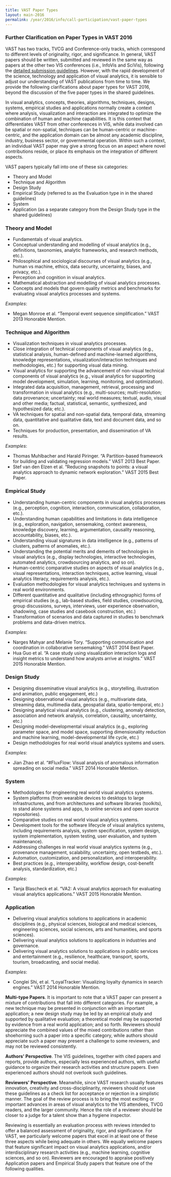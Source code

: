 ```yaml
---
title: VAST Paper Types
layout: main-2016
permalink: /year/2016/info/call-participation/vast-paper-types
---
```

### Further Clarification on Paper Types in VAST 2016

VAST has two tracks, TVCG and Conference-only tracks, which correspond to different levels of originality, rigor, and significance. In general, VAST papers should be written, submitted and reviewed in the same way as papers at the other two VIS conferences (i.e., InfoVis and SciVis), following the [detailed submission guidelines](/year/2016/info/call-participation/paper-submission-guidelines). However, with the rapid development of the science, technology and application of visual analytics, it is sensible to adjust our understanding of VAST publications from time to time. We provide the following clarifications about paper types for VAST 2016, beyond the discussion of the five paper types in the shared guidelines.

In visual analytics, concepts, theories, algorithms, techniques, designs, systems, empirical studies and applications normally create a context where analysis, visualization and interaction are integrated to optimize the combination of human and machine capabilities. It is this context that differentiates VAST from other conferences in VIS, while data involved can be spatial or non-spatial, techniques can be human-centric or machine-centric, and the application domain can be almost any academic discipline, industry, business sector, or governmental operation. Within such a context, an individual VAST paper may give a strong focus on an aspect where novel contributions reside, or place its emphasis on the integration of different aspects.

VAST papers typically fall into one of these six categories:

* Theory and Model
* Technique and Algorithm
* Design Study
* Empirical Study (referred to as the Evaluation type in in the shared
  guidelines)
* System
* Application (as a separate category from the Design Study type in
  the shared guidelines)

### Theory and Model

* Fundamentals of visual analytics.
* Conceptual understanding and modelling of visual analytics (e.g.,
  definitions, taxonomies, analytic frameworks, and research methods,
  etc.).
* Philosophical and sociological discourses of visual analytics (e.g.,
  human vs machine, ethics, data security, uncertainty, biases, and
  privacy, etc.).
* Perception and cognition in visual analytics.
* Mathematical abstraction and modelling of visual analytics processes.
* Concepts and models that govern quality metrics and benchmarks for
  evaluating visual analytics processes and systems.
  
*Examples*:

* Megan Monroe et al. “Temporal event sequence simplification.” VAST 2013 Honorable Mention.

### Technique and Algorithm

* Visualization techniques in visual analytics processes.
* Close integration of technical components of visual analytics (e.g.,
  statistical analysis, human-defined and machine-learned algorithms,
  knowledge representations, visualization/interaction techniques and
  methodologies, etc.) for supporting visual data mining.
* Visual analytics for supporting the advancement of non-visual
  technical components of visual analytics (e.g., visual analytics for
  supporting model development, simulation, learning, monitoring, and
  optimization).
* Integrated data acquisition, management, retrieval, processing and
  transformation in visual analytics (e.g., multi-sources;
  multi-resolution; data provenance; uncertainty; real world measures;
  textual, audio, visual and other media; factual, statistical,
  semantic, synthesized, and hypothesized data; etc.).
* VA techniques for spatial and non-spatial data, temporal data,
  streaming data, quantitative and qualitative data, text and document
  data, and so on.
* Techniques for production, presentation, and dissemination of VA
  results.
  
*Examples*:

* Thomas Muhlbacher and Harald Piringer. “A Partition-based framework for building and validating regression models.” VAST 2013 Best Paper.
* Stef van den Elzen et al. “Reducing snapshots to points: a visual analytics approach to dynamic network exploration.” VAST 2015 Best Paper.

### Empirical Study

* Understanding human-centric components in visual analytics processes
  (e.g., perception, cognition, interaction, communication,
  collaboration, etc.).
* Understanding human capabilities and limitations in data
  intelligence (e.g., exploration, navigation, sensemaking, context
  awareness, knowledge discovery, learning, argumentation, causality
  reasoning, accountability, biases, etc.).
* Understanding visual signatures in data intelligence (e.g., patterns
  of clusters, patterns of anomalies, etc.).
* Understanding the potential merits and demerits of technologies in
  visual analytics (e.g., display technologies, interactive
  technologies, automated analytics, crowdsourcing analytics, and so
  on).
* Human-centric comparative studies on aspects of visual analytics
  (e.g., visual representations, interaction techniques, active
  learning, visual analytics literacy, requirements analysis, etc.).
* Evaluation methodologies for visual analytics techniques and systems
  in real world environments.
* Different quantitative and qualitative (including ethnographic)
  forms of empirical studies (e.g., lab-based studies, field studies,
  crowdsourcing, group discussions, surveys, interviews, user
  experience observation, shadowing, case studies and casebook
  construction, etc.)
* Transformation of scenarios and data captured in studies to
  benchmark problems and data-driven metrics.

*Examples*:

* Narges Mahyar and Melanie Tory. “Supporting communication and
  coordination in collaborative sensemaking.” VAST 2014 Best Paper. 
* Hua Guo et al. “A case study using visualization interaction logs
  and insight metrics to understand how analysts arrive at insights.”
  VAST 2015 Honorable Mention.

### Design Study

* Designing disseminative visual analytics (e.g., storytelling,
  illustration and animation, public engagement, etc.)
* Designing observational visual analytics (e.g., multivariate data,
  streaming data, multimedia data, geospatial data, spatio-temporal,
  etc.)
* Designing analytical visual analytics (e.g., clustering, anomaly
  detection, association and network analysis, correlation, causality,
  uncertainty, etc.)
* Designing model-developmental visual analytics (e.g., exploring
  parameter space, and model space, supporting dimensionality
  reduction and machine learning, model-developmental life cycle,
  etc.)
* Design methodologies for real world visual analytics systems and
  users.

*Examples*:

* Jian Zhao et al. “#FluxFlow: Visual analysis of anomalous
  information spreading on social media.” VAST 2014 Honorable Mention.

### System

* Methodologies for engineering real world visual analytics systems.
* System platforms (from wearable devices to desktops to large
  infrastructures, and from architectures and software libraries
  (toolkits), to stand alone systems and apps, to online services and
  open source repositories).
* Comparative studies on real world visual analytics systems.
* Development tools for the software lifecycle of visual analytics
  systems, including requirements analysis, system specification,
  system design, system implementation, system testing, user
  evaluation, and system maintenance).
* Addressing challenges in real world visual analytics systems (e.g.,
  provenance management, scalability, uncertainty, open testbeds,
  etc.).
* Automation, customization, and personalization, and
  interoperability.
* Best practices (e.g., interoperability, workflow design,
  cost-benefit analysis, standardization, etc.)

*Examples*:

* Tanja Blascheck et al. “VA2: A visual analytics approach for
  evaluating visual analytics applications.” VAST 2015 Honorable
  Mention.

### Application

* Delivering visual analytics solutions to applications in academic
  disciplines (e.g., physical sciences, biological and medical
  sciences, engineering sciences, social sciences, arts and
  humanities, and sports sciences).
* Delivering visual analytics solutions to applications in industries
  and governance.
* Delivering visual analytics solutions to applications in public
  services and entertainment (e.g., resilience, healthcare, transport,
  sports, tourism, broadcasting, and social media).

*Examples*:

* Conglei Shi, et al. “LoyalTracker: Visualizing loyalty dynamics in
  search engines.” VAST 2014 Honorable Mention.

**Multi-type Papers**. It is important to note that a VAST paper can present a mixture of contributions that fall into different categories. For example, a new technique may be presented in conjunction with an important application; a new design study may be led by an empirical study and supported by qualitative evaluation; a theoretical model may be supported by evidence from a real world application; and so forth. Reviewers should appreciate the combined values of the mixed contributions rather than shoehorning such a paper into a specific category, while authors should appreciate such a paper may present a challenge to some reviewers, and may not be reviewed consistently.

**Authors' Perspective**. The VIS guidelines, together with cited papers and reports, provide authors, especially less experienced authors, with useful guidance to organize their research activities and structure papers. Even experienced authors should not overlook such guidelines.

**Reviewers' Perspective**. Meanwhile, since VAST research usually features innovation, creativity and cross-disciplinarity, reviewers should not use these guidelines as a check list for acceptance or rejection in a simplistic manner. The goal of the review process is to bring the most exciting or important advances in areas of visual analytics to the VIS attendees, TVCG readers, and the larger community. Hence the role of a reviewer should be closer to a judge for a talent show than a hygiene inspector.

Reviewing is essentially an evaluation process with reviews intended to offer a balanced assessment of originality, rigor, and significance. For VAST, we particularly welcome papers that excel in at least one of these three aspects while being adequate in others. We equally welcome papers that feature significant impact on visual analytics applications, and/or interdisciplinary research activities (e.g., machine learning, cognitive sciences, and so on). Reviewers are encouraged to appraise positively Application papers and Empirical Study papers that feature one of the following qualities.

